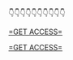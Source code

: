 👇👇👇👇👇👇👇👇👇👇

[=GET ACCESS=](https://telegra.ph/Your-Links-is-Ready-GC--GET-FREE-SPINS-HERE-03-20)

[=GET ACCESS=](https://telegra.ph/Your-Links-is-Ready-GC--GET-FREE-SPINS-HERE-03-20)